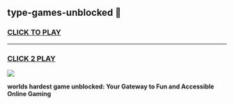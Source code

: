 
## type-games-unblocked 👋
<h3>
<a href="https://premium.freeplayer.one?title=type-games-unblocked&ref=14F">CLICK TO PLAY</a></h3>
<hr>

<h3>
<a href="https://premium.freeplayer.one?title=type-games-unblocked&ref=14F">CLICK 2 PLAY</a>
  
</h3>

<a href="https://premium.freeplayer.one?title=type-games-unblocked&ref=12F/"><img src="https://clearcache.store/games.png"></a>


**worlds hardest game unblocked: Your Gateway to Fun and Accessible Online Gaming**
